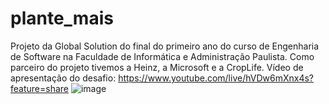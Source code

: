 # plante_mais
Projeto da Global Solution do final do primeiro ano do curso de Engenharia de Software na Faculdade de Informática e Administração Paulista. Como parceiro do projeto tivemos a Heinz, a Microsoft e a CropLife. Vídeo de apresentação do desafio: https://www.youtube.com/live/hVDw6mXnx4s?feature=share
![image](https://github.com/rogemushi/plante_mais/assets/70344461/63d5f49e-437b-4110-8c8e-0c6cb5333cd9)
